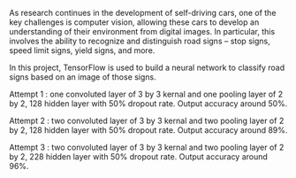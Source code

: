 As research continues in the development of self-driving cars, one of the key challenges is computer vision, allowing these cars to develop an understanding of their environment from digital images. In particular, this involves the ability to recognize and distinguish road signs – stop signs, speed limit signs, yield signs, and more.

In this project, TensorFlow is used to build a neural network to classify road signs based on an image of those signs.

Attempt 1 : one convoluted layer of 3 by 3 kernal and one pooling layer of 2 by 2, 128 hidden layer with 50% dropout rate. Output accuracy around 50%.

Attempt 2 : two convoluted layer of 3 by 3 kernal and two pooling layer of 2 by 2, 128 hidden layer with 50% dropout rate. Output accuracy around 89%.

Attempt 3 : two convoluted layer of 3 by 3 kernal and two pooling layer of 2 by 2, 228 hidden layer with 50% dropout rate. Output accuracy around 96%.
